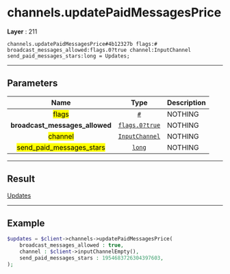 # channels.updatePaidMessagesPrice

**Layer** : 211

```tl
channels.updatePaidMessagesPrice#4b12327b flags:# broadcast_messages_allowed:flags.0?true channel:InputChannel send_paid_messages_stars:long = Updates;
```

---

## Parameters

| Name | Type | Description |
| :---: | :---: | :--- |
| <mark>flags</mark> | [`#`](type/#) | NOTHING |
| **broadcast_messages_allowed** | [`flags.0?true`](type/true) | NOTHING |
| <mark>channel</mark> | [`InputChannel`](type/InputChannel) | NOTHING |
| <mark>send_paid_messages_stars</mark> | [`long`](type/long) | NOTHING |

---

## Result

[Updates](type/Updates)

---

## Example

```php
$updates = $client->channels->updatePaidMessagesPrice(
	broadcast_messages_allowed : true,
	channel : $client->inputChannelEmpty(),
	send_paid_messages_stars : 1954683726304397603,
);
```
